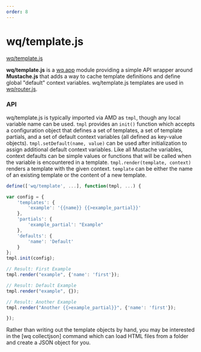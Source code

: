 ```yaml
---
order: 8
---
```


wq/template.js
==============

[wq/template.js]

**wq/template.js** is a [wq.app] module providing a simple API wrapper around **Mustache.js** that adds a way to cache template definitions and define global "default" context variables.  wq/template.js templates are used in [wq/router.js].

### API

wq/template.js is typically imported via AMD as `tmpl`, though any local variable name can be used.  `tmpl` provides an `init()` function which accepts a configuration object that defines a set of templates, a set of template partials, and a set of default context variables (all defined as key-value objects).  `tmpl.setDefault(name, value)` can be used after initialization to assign additional default context variables.  Like all Mustache variables, context defaults can be simple values or functions that will be called when the variable is encountered in a template.  `tmpl.render(template, context)` renders a template with the given context.  `template` can be either the name of an existing template or the content of a new template.

```javascript
define(['wq/template', ...], function(tmpl, ...) {

var config = {
    'templates': {
        'example': '{{name}} {{>example_partial}}'
    },
    'partials': {
        'example_partial': "Example"
    },
    'defaults': {
        'name': 'Default'
    }
};
tmpl.init(config);

// Result: First Example
tmpl.render("example", {'name': 'first'});

// Result: Default Example
tmpl.render("example", {});

// Result: Another Example
tmpl.render("Another {{>example_partial}}", {'name': 'first'});

});
```

Rather than writing out the template objects by hand, you may be interested in the [wq collectjson] command which can load HTML files from a folder and create a JSON object for you.

[wq/template.js]: https://github.com/wq/wq.app/blob/master/js/wq/template.js
[wq.app]: https://wq.io/wq.app
[wq/router.js]: https://wq.io/docs/router-js

